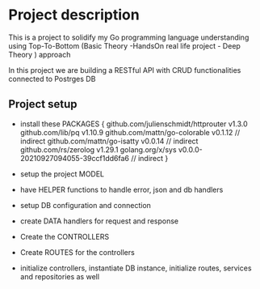 # Project description

This is a project to solidify my Go programming language understanding
using Top-To-Bottom (Basic Theory -HandsOn real life project - Deep Theory ) approach

In this project we are building a RESTful API with CRUD functionalities connected to Postrges DB

## Project setup

- install these PACKAGES {
  github.com/julienschmidt/httprouter v1.3.0
  github.com/lib/pq v1.10.9
  github.com/mattn/go-colorable v0.1.12 // indirect
  github.com/mattn/go-isatty v0.0.14 // indirect
  github.com/rs/zerolog v1.29.1
  golang.org/x/sys v0.0.0-20210927094055-39ccf1dd6fa6 // indirect
  }

- setup the project MODEL
- have HELPER functions to handle error, json and db handlers
- setup DB configuration and connection
- create DATA handlers for request and response
- Create the CONTROLLERS
- Create ROUTES for the controllers
- initialize controllers, instantiate DB instance, initialize routes, services and repositories as well
